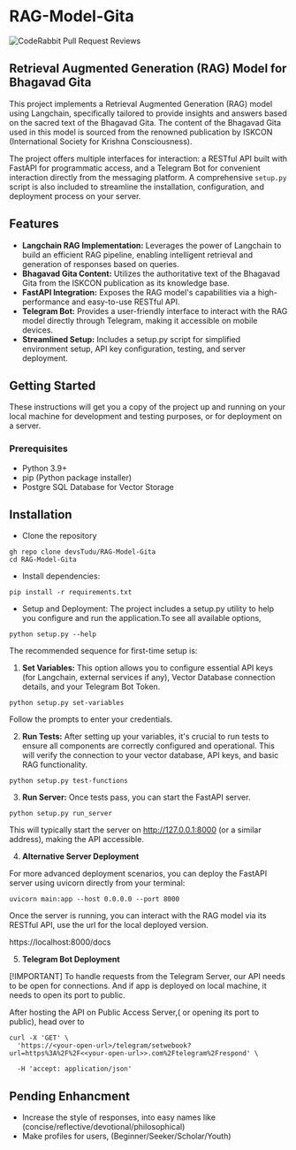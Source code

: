 # RAG-Model-Gita

![CodeRabbit Pull Request Reviews](https://img.shields.io/coderabbit/prs/github/devsTudu/RAG-Model-Gita?utm_source=oss&utm_medium=github&utm_campaign=devsTudu%2FRAG-Model-Gita&labelColor=171717&color=FF570A&link=https%3A%2F%2Fcoderabbit.ai&label=CodeRabbit+Reviews)


## Retrieval Augmented Generation (RAG) Model for Bhagavad Gita
This project implements a Retrieval Augmented Generation (RAG) model using Langchain, specifically tailored to provide insights and answers based on the sacred text of the Bhagavad Gita. The content of the Bhagavad Gita used in this model is sourced from the renowned publication by ISKCON (International Society for Krishna Consciousness).

The project offers multiple interfaces for interaction: a RESTful API built with FastAPI for programmatic access, and a Telegram Bot for convenient interaction directly from the messaging platform. A comprehensive `setup.py` script is also included to streamline the installation, configuration, and deployment process on your server.

## Features
* **Langchain RAG Implementation:** Leverages the power of Langchain to build an efficient RAG pipeline, enabling intelligent retrieval and generation of responses based on queries.
* **Bhagavad Gita Content:** Utilizes the authoritative text of the Bhagavad Gita from the ISKCON publication as its knowledge base.
* **FastAPI Integration:** Exposes the RAG model's capabilities via a high-performance and easy-to-use RESTful API.
* **Telegram Bot:** Provides a user-friendly interface to interact with the RAG model directly through Telegram, making it accessible on mobile devices.
* **Streamlined Setup:** Includes a setup.py script for simplified environment setup, API key configuration, testing, and server deployment.

## Getting Started
These instructions will get you a copy of the project up and running on your local machine for development and testing purposes, or for deployment on a server.

### Prerequisites
* Python 3.9+
* pip (Python package installer)
* Postgre SQL Database for Vector Storage

## Installation
* Clone the repository
```
gh repo clone devsTudu/RAG-Model-Gita
cd RAG-Model-Gita
```

* Install dependencies:
```
pip install -r requirements.txt
```
* Setup and Deployment:
The project includes a setup.py utility to help you configure and run the application.To see all available options, 
```
python setup.py --help
```
The recommended sequence for first-time setup is:
1. **Set Variables:**
This option allows you to configure essential API keys (for Langchain, external services if any), Vector Database connection details, and your Telegram Bot Token.
```
python setup.py set-variables
```
Follow the prompts to enter your credentials.

2. **Run Tests:** After setting up your variables, it's crucial to run tests to ensure all components are correctly configured and operational. This will verify the connection to your vector database, API keys, and basic RAG functionality.

```
python setup.py test-functions
```

3. **Run Server:**
Once tests pass, you can start the FastAPI server.
```
python setup.py run_server
```
This will typically start the server on http://127.0.0.1:8000 (or a similar address), making the API accessible.

4. **Alternative Server Deployment** 

For more advanced deployment scenarios, you can deploy the FastAPI server using uvicorn directly from your terminal:

```uvicorn main:app --host 0.0.0.0 --port 8000```


Once the server is running, you can interact with the RAG model via its RESTful API, use the url for the local deployed version.

https://localhost:8000/docs

5. **Telegram Bot Deployment**

[!IMPORTANT] To handle requests from the Telegram Server, our API needs to be open for connections. And if app is deployed on local machine, it needs to open its port to public.

After hosting the API on Public Access Server,( or opening its port to public), head over to 


```
curl -X 'GET' \
  'https://<your-open-url>/telegram/setwebook?url=https%3A%2F%2F<<your-open-url>>.com%2Ftelegram%2Frespond' \

  -H 'accept: application/json'
```

## Pending Enhancment
* Increase the style of responses, into easy names like (concise/reflective/devotional/philosophical)
* Make profiles for users, (Beginner/Seeker/Scholar/Youth)
